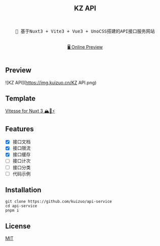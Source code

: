 <h2 align="center">
KZ API
</h2><br>

<pre align="center">
🧪 基于Nuxt3 + Vite3 + Vue3 + UnoCSS搭建的API接口服务网站
</pre>

<p align="center">
<br>
<a href="https://api.kuizuo.cn">🖥 Online Preview</a>
<br><br>
<a href="https://stackblitz.com/github/kuizuo/api-service"><img src="https://developer.stackblitz.com/img/open_in_stackblitz.svg" alt=""></a>
</p>

## Preview

![KZ API](https://img.kuizuo.cn/KZ API.png)

## Template

[Vitesse for Nuxt 3 🏔💚⚡️](https://github.com/antfu/vitesse-nuxt3)

## Features

- [x] 接口文档
- [x] 接口限流
- [x] 接口缓存
- [ ] 接口计次
- [ ] 接口分类
- [ ] 代码示例

## Installation

```
git clone https://github.com/kuizuo/api-service
cd api-service
pnpm i
```

## License

[MIT](https://github.com/kuizuo/api-service/blob/main/LICENSE)

